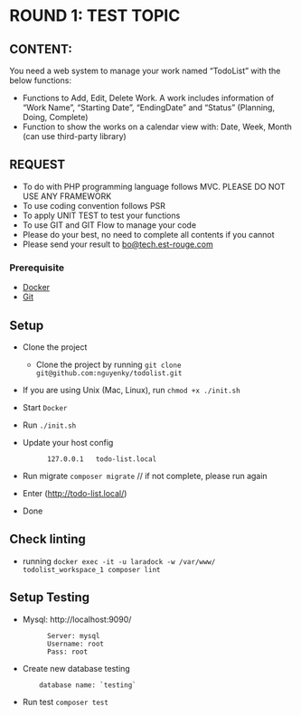 # ROUND 1: TEST TOPIC

## CONTENT:

You need a web system to manage your work named
“TodoList” with the below functions:
* Functions to Add, Edit, Delete Work. A work includes information of “Work Name”, “Starting Date”, “EndingDate” and “Status” (Planning, Doing, Complete) 
* Function to show the works on a calendar view with: Date, Week, Month (can use third-party library) 

## REQUEST
*  To do with PHP programming language follows MVC. 
PLEASE DO NOT USE ANY FRAMEWORK
*  To use coding convention follows PSR
* To apply UNIT TEST to test your functions 
* To use GIT and GIT Flow to manage your code
* Please do your best, no need to complete all contents if 
you cannot
* Please send your result to bo@tech.est-rouge.com 

### Prerequisite
* [Docker](https://www.docker.com/products/docker-desktop)
* [Git](https://git-scm.com/downloads)


## Setup
* Clone the project 
  * Clone the project by running `git clone git@github.com:nguyenky/todolist.git`
    
* If you are using Unix (Mac, Linux), run `chmod +x ./init.sh`
* Start `Docker`
* Run `./init.sh`
* Update your host config
            
            127.0.0.1	todo-list.local
* Run migrate `composer migrate` // if not complete, please run again
* Enter (http://todo-list.local/)
* Done

## Check linting
* running `docker exec -it -u laradock -w /var/www/ todolist_workspace_1 composer lint`

## Setup Testing 
* Mysql: http://localhost:9090/

            Server: mysql
            Username: root
            Pass: root
* Create new database testing 

          database name: `testing`

* Run test `composer test`
